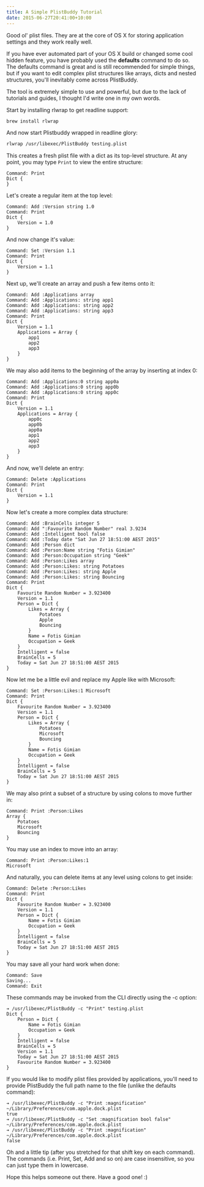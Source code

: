 ```yaml
---
title: A Simple PlistBuddy Tutorial
date: 2015-06-27T20:41:00+10:00
---
```


Good ol' plist files.  They are at the core of OS X for storing application
settings and they work really well.

If you have ever automated part of your OS X build or changed some cool hidden
feature, you have probably used the **defaults** command to do so.  The
defaults command is great and is still recommended for simple things, but if
you want to edit complex plist structures like arrays, dicts and nested
structures, you'll inevitably come across PlistBuddy.

The tool is extremely simple to use and powerful, but due to the lack of
tutorials and guides, I thought I'd write one in my own words.

Start by installing rlwrap to get readline support:

```bash
brew install rlwrap
```

And now start Plistbuddy wrapped in readline glory:

```bash
rlwrap /usr/libexec/PlistBuddy testing.plist
```

This creates a fresh plist file with a dict as its top-level structure.  At any
point, you may type `Print` to view the entire structure:

```
Command: Print
Dict {
}
```

Let's create a regular item at the top level:

```
Command: Add :Version string 1.0
Command: Print
Dict {
    Version = 1.0
}
```

And now change it's value:

```
Command: Set :Version 1.1
Command: Print
Dict {
    Version = 1.1
}
```

Next up, we'll create an array and push a few items onto it:

```
Command: Add :Applications array
Command: Add :Applications: string app1
Command: Add :Applications: string app2
Command: Add :Applications: string app3
Command: Print
Dict {
    Version = 1.1
    Applications = Array {
        app1
        app2
        app3
    }
}
```

We may also add items to the beginning of the array by inserting at index 0:

```
Command: Add :Applications:0 string app0a
Command: Add :Applications:0 string app0b
Command: Add :Applications:0 string app0c
Command: Print
Dict {
    Version = 1.1
    Applications = Array {
        app0c
        app0b
        app0a
        app1
        app2
        app3
    }
}
```

And now, we'll delete an entry:

```
Command: Delete :Applications
Command: Print
Dict {
    Version = 1.1
}
```

Now let's create a more complex data structure:

```
Command: Add :BrainCells integer 5
Command: Add ":Favourite Random Number" real 3.9234
Command: Add :Intelligent bool false
Command: Add :Today date "Sat Jun 27 18:51:00 AEST 2015"
Command: Add :Person dict
Command: Add :Person:Name string "Fotis Gimian"
Command: Add :Person:Occupation string "Geek"
Command: Add :Person:Likes array
Command: Add :Person:Likes: string Potatoes
Command: Add :Person:Likes: string Apple
Command: Add :Person:Likes: string Bouncing
Command: Print
Dict {
    Favourite Random Number = 3.923400
    Version = 1.1
    Person = Dict {
        Likes = Array {
            Potatoes
            Apple
            Bouncing
        }
        Name = Fotis Gimian
        Occupation = Geek
    }
    Intelligent = false
    BrainCells = 5
    Today = Sat Jun 27 18:51:00 AEST 2015
}
```

Now let me be a little evil and replace my Apple like with Microsoft:

```
Command: Set :Person:Likes:1 Microsoft
Command: Print
Dict {
    Favourite Random Number = 3.923400
    Version = 1.1
    Person = Dict {
        Likes = Array {
            Potatoes
            Microsoft
            Bouncing
        }
        Name = Fotis Gimian
        Occupation = Geek
    }
    Intelligent = false
    BrainCells = 5
    Today = Sat Jun 27 18:51:00 AEST 2015
}
```

We may also print a subset of a structure by using colons to move further in:

```
Command: Print :Person:Likes
Array {
    Potatoes
    Microsoft
    Bouncing
}
```

You may use an index to move into an array:

```
Command: Print :Person:Likes:1
Microsoft
```

And naturally, you can delete items at any level using colons to get inside:

```
Command: Delete :Person:Likes
Command: Print
Dict {
    Favourite Random Number = 3.923400
    Version = 1.1
    Person = Dict {
        Name = Fotis Gimian
        Occupation = Geek
    }
    Intelligent = false
    BrainCells = 5
    Today = Sat Jun 27 18:51:00 AEST 2015
}
```

You may save all your hard work when done:

```
Command: Save
Saving...
Command: Exit
```

These commands may be invoked from the CLI directly using the -c option:

```
➔ /usr/libexec/PlistBuddy -c "Print" testing.plist
Dict {
    Person = Dict {
        Name = Fotis Gimian
        Occupation = Geek
    }
    Intelligent = false
    BrainCells = 5
    Version = 1.1
    Today = Sat Jun 27 18:51:00 AEST 2015
    Favourite Random Number = 3.923400
}
```

If you would like to modify plist files provided by applications, you'll need
to provide PlistBuddy the full path name to the file (unlike the defaults
command):

```
➔ /usr/libexec/PlistBuddy -c "Print :magnification" ~/Library/Preferences/com.apple.dock.plist
true
➔ /usr/libexec/PlistBuddy -c "Set :magnification bool false" ~/Library/Preferences/com.apple.dock.plist
➔ /usr/libexec/PlistBuddy -c "Print :magnification" ~/Library/Preferences/com.apple.dock.plist
false
```

Oh and a little tip (after you stretched for that shift key on each command).
The commands (i.e. Print, Set, Add and so on) are case insensitive, so you can
just type them in lowercase.

Hope this helps someone out there.  Have a good one! :)
